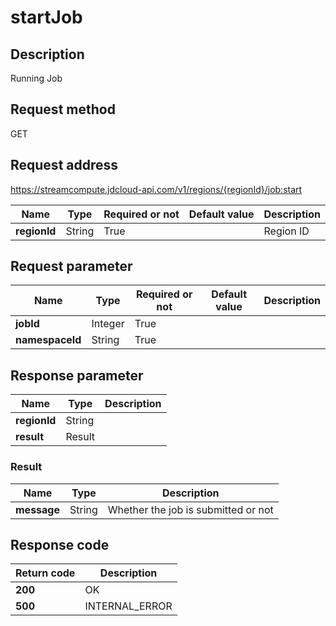 # startJob


## Description
Running Job

## Request method
GET

## Request address
https://streamcompute.jdcloud-api.com/v1/regions/{regionId}/job:start

|Name|Type|Required or not|Default value|Description|
|---|---|---|---|---|
|**regionId**|String|True| |Region ID|

## Request parameter
|Name|Type|Required or not|Default value|Description|
|---|---|---|---|---|
|**jobId**|Integer|True| | |
|**namespaceId**|String|True| | |


## Response parameter
|Name|Type|Description|
|---|---|---|
|**regionId**|String| |
|**result**|Result| |


### Result
|Name|Type|Description|
|---|---|---|
|**message**|String|Whether the job is submitted or not|

## Response code
|Return code|Description|
|---|---|
|**200**|OK|
|**500**|INTERNAL_ERROR      |
